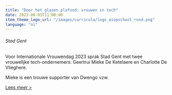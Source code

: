 ```yaml
---
title: "Door het glazen plafond: vrouwen in tech"
date: 2023-06-03T11:00:00
item_theme_logo_url: "/images/curricula/logo_aiopschool_rond.png"
language: "nl"
---
```

###### Stad Gent
Voor Internationale Vrouwendag 2023 sprak Stad Gent met twee vrouwelijke 
tech-ondernemers: Geertrui Mieke De Ketelaere en Charlotte De Vlieghere.

Mieke is een trouwe supporter van Dwengo vzw.

[Lees meer >](https://stad.gent/nl/investeren-gent/nieuws-evenementen/door-het-glazen-plafond-vrouwen-tech)
